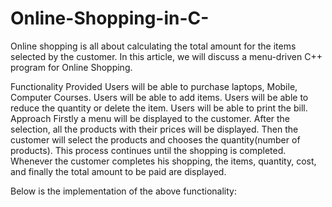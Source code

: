 # Online-Shopping-in-C-
Online shopping is all about calculating the total amount for the items selected by the customer. In this article, we will discuss a menu-driven C++ program for Online Shopping. 

Functionality Provided
Users will be able to purchase laptops, Mobile, Computer Courses.
Users will be able to add items.
Users will be able to reduce the quantity or delete the item.
Users will be able to print the bill.
Approach 
Firstly a menu will be displayed to the customer. After the selection, all the products with their prices will be displayed. Then the customer will select the products and chooses the quantity(number of products). This process continues until the shopping is completed. Whenever the customer completes his shopping, the items, quantity, cost, and finally the total amount to be paid are displayed.

Below is the implementation of the above functionality:

